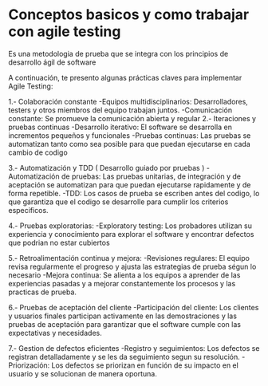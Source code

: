 # Conceptos basicos y como trabajar con agile testing

Es una metodologia de prueba que se integra con los principios de desarrollo ágil de software

A continuación, te presento algunas prácticas claves para implementar Agile Testing:

1.- Colaboración constante
    -Equipos multidisciplinarios: Desarrolladores, testers y otros miembros del equipo trabajan juntos.
    -Comunicación constante: Se promueve la comunicación abierta y regular
2.- Iteraciones y pruebas continuas
    -Desarrollo iterativo: El software se desarrolla en incrementos pequeños y funcionales
    -Pruebas continuas: Las pruebas se automatizan tanto como sea posible para que puedan ejecutarse en cada cambio de codigo

3.- Automatización y TDD ( Desarrollo guiado por pruebas )
    -Automatización de pruebas: Las pruebas unitarias, de integración y de aceptación se automatizan para que puedan ejecutarse rapidamente y de forma repetible.
    -TDD: Los casos de prueba se escriben antes del codigo, lo que garantiza que el codigo se desarrolle para cumplir los criterios especificos.

4.- Pruebas exploratorias:
    -Exploratory testing: Los probadores utilizan su experiencia y conocimiento para explorar el software y encontrar defectos que podrian no estar cubiertos

5.- Retroalimentación continua y mejora:
    -Revisiones regulares: El equipo revisa regularmente el progreso y ajusta las estrategias de prueba ségun lo necesario
    -Mejora continua: Se alienta a los equipos a aprender de las experiencias pasadas y a mejorar constantemente los procesos y las practicas de prueba.

6.- Pruebas de aceptación del cliente
    -Participación del cliente: Los clientes y usuarios finales participan activamente en las demostraciones y las pruebas de aceptación para garantizar que el software cumple con las expectativas y necesidades.

7.- Gestion de defectos eficientes
    -Registro y seguimientos: Los defectos se registran detalladamente y se les da seguimiento segun su resolución.
    -Priorización: Los defectos se priorizan en función de su impacto en el usuario y se solucionan de manera oportuna.
    
